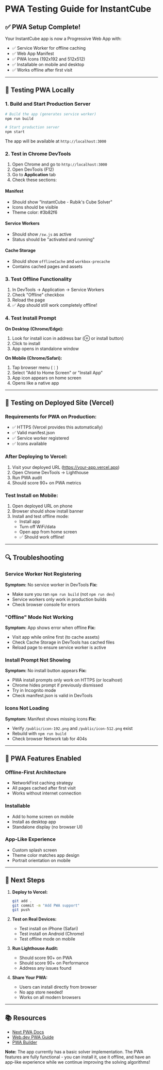 # PWA Testing Guide for InstantCube

## ✅ PWA Setup Complete!

Your InstantCube app is now a Progressive Web App with:
- ✅ Service Worker for offline caching
- ✅ Web App Manifest
- ✅ PWA Icons (192x192 and 512x512)
- ✅ Installable on mobile and desktop
- ✅ Works offline after first visit

---

## 🧪 Testing PWA Locally

### 1. Build and Start Production Server

```bash
# Build the app (generates service worker)
npm run build

# Start production server
npm start
```

The app will be available at `http://localhost:3000`

### 2. Test in Chrome DevTools

1. Open Chrome and go to `http://localhost:3000`
2. Open DevTools (F12)
3. Go to **Application** tab
4. Check these sections:

#### Manifest
- Should show "InstantCube - Rubik's Cube Solver"
- Icons should be visible
- Theme color: #3b82f6

#### Service Workers
- Should show `/sw.js` as active
- Status should be "activated and running"

#### Cache Storage
- Should show `offlineCache` and `workbox-precache`
- Contains cached pages and assets

### 3. Test Offline Functionality

1. In DevTools → Application → Service Workers
2. Check "Offline" checkbox
3. Reload the page
4. ✅ App should still work completely offline!

### 4. Test Install Prompt

**On Desktop (Chrome/Edge):**
1. Look for install icon in address bar (⊕ or install button)
2. Click to install
3. App opens in standalone window

**On Mobile (Chrome/Safari):**
1. Tap browser menu (⋮)
2. Select "Add to Home Screen" or "Install App"
3. App icon appears on home screen
4. Opens like a native app

---

## 🚀 Testing on Deployed Site (Vercel)

### Requirements for PWA on Production:
- ✅ HTTPS (Vercel provides this automatically)
- ✅ Valid manifest.json
- ✅ Service worker registered
- ✅ Icons available

### After Deploying to Vercel:

1. Visit your deployed URL (https://your-app.vercel.app)
2. Open Chrome DevTools → Lighthouse
3. Run PWA audit
4. Should score 90+ on PWA metrics

### Test Install on Mobile:

1. Open deployed URL on phone
2. Browser should show install banner
3. Install and test offline mode:
   - Install app
   - Turn off WiFi/data
   - Open app from home screen
   - ✅ Should work offline!

---

## 🔍 Troubleshooting

### Service Worker Not Registering

**Symptom:** No service worker in DevTools
**Fix:**
- Make sure you ran `npm run build` (not `npm run dev`)
- Service workers only work in production builds
- Check browser console for errors

### "Offline" Mode Not Working

**Symptom:** App shows error when offline
**Fix:**
- Visit app while online first (to cache assets)
- Check Cache Storage in DevTools has cached files
- Reload page to ensure service worker is active

### Install Prompt Not Showing

**Symptom:** No install button appears
**Fix:**
- PWA install prompts only work on HTTPS (or localhost)
- Chrome hides prompt if previously dismissed
- Try in Incognito mode
- Check manifest.json is valid in DevTools

### Icons Not Loading

**Symptom:** Manifest shows missing icons
**Fix:**
- Verify `/public/icon-192.png` and `/public/icon-512.png` exist
- Rebuild with `npm run build`
- Check browser Network tab for 404s

---

## 📱 PWA Features Enabled

### Offline-First Architecture
- NetworkFirst caching strategy
- All pages cached after first visit
- Works without internet connection

### Installable
- Add to home screen on mobile
- Install as desktop app
- Standalone display (no browser UI)

### App-Like Experience
- Custom splash screen
- Theme color matches app design
- Portrait orientation on mobile

---

## 🎯 Next Steps

1. **Deploy to Vercel:**
   ```bash
   git add .
   git commit -m "Add PWA support"
   git push
   ```

2. **Test on Real Devices:**
   - Test install on iPhone (Safari)
   - Test install on Android (Chrome)
   - Test offline mode on mobile

3. **Run Lighthouse Audit:**
   - Should score 90+ on PWA
   - Should score 90+ on Performance
   - Address any issues found

4. **Share Your PWA:**
   - Users can install directly from browser
   - No app store needed!
   - Works on all modern browsers

---

## 📚 Resources

- [Next PWA Docs](https://github.com/shadowwalker/next-pwa)
- [Web.dev PWA Guide](https://web.dev/progressive-web-apps/)
- [PWA Builder](https://www.pwabuilder.com/)

**Note:** The app currently has a basic solver implementation. The PWA features are fully functional - you can install it, use it offline, and have an app-like experience while we continue improving the solving algorithms!
